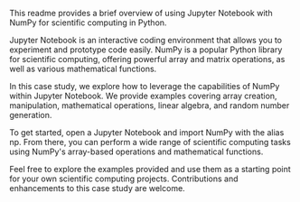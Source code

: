 This readme provides a brief overview of using Jupyter Notebook with NumPy for scientific computing in Python.

Jupyter Notebook is an interactive coding environment that allows you to experiment and prototype code easily. NumPy is a popular Python library for scientific computing, offering powerful array and matrix operations, as well as various mathematical functions.

In this case study, we explore how to leverage the capabilities of NumPy within Jupyter Notebook. We provide examples covering array creation, manipulation, mathematical operations, linear algebra, and random number generation.

To get started, open a Jupyter Notebook and import NumPy with the alias np. From there, you can perform a wide range of scientific computing tasks using NumPy's array-based operations and mathematical functions.

Feel free to explore the examples provided and use them as a starting point for your own scientific computing projects. Contributions and enhancements to this case study are welcome.
